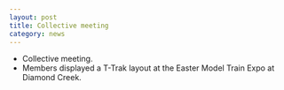 ```yaml
---
layout: post
title: Collective meeting
category: news
---
```


* Collective meeting.
* Members displayed a T-Trak layout at the Easter Model Train Expo at Diamond Creek.